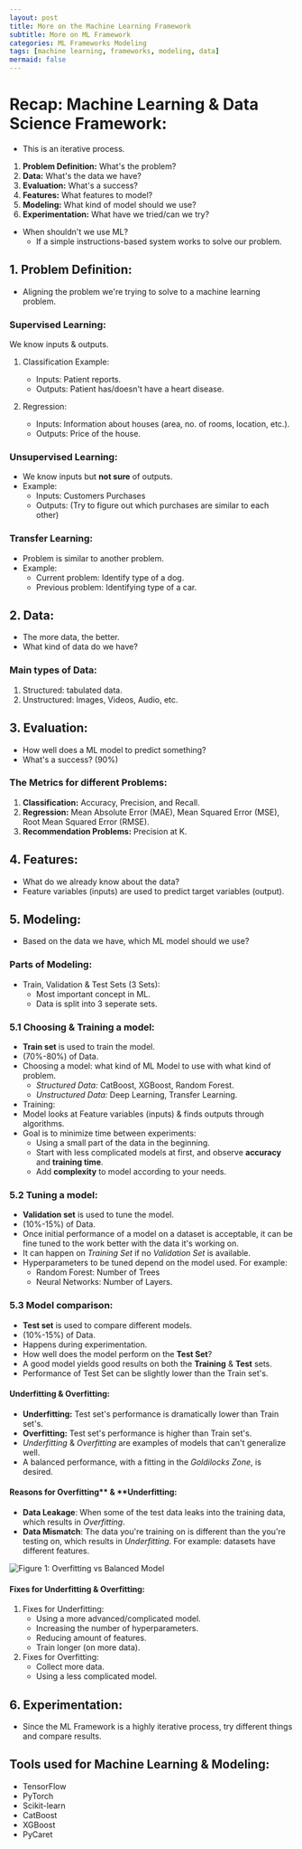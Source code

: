 ```yaml
---
layout: post
title: More on the Machine Learning Framework
subtitle: More on ML Framework
categories: ML Frameworks Modeling
tags: [machine learning, frameworks, modeling, data]
mermaid: false
---
```


# Recap: Machine Learning & Data Science Framework:

- This is an iterative process.

1. **Problem Definition:** What's the problem?
2. **Data:** What's the data we have?
3. **Evaluation:** What's a success?
4. **Features:** What features to model?
5. **Modeling:** What kind of model should we use?
6. **Experimentation:** What have we tried/can we try?

- When shouldn't we use ML?
    - If a simple instructions-based system works to solve our problem.

## 1. Problem Definition:
- Aligning the problem we're trying to solve to a machine learning problem.

### Supervised Learning:
We know inputs & outputs.

1. Classification Example: 
    - Inputs: Patient reports. 
    - Outputs: Patient has/doesn't have a heart disease.

2. Regression:
    - Inputs: Information about houses (area, no. of rooms, location, etc.). 
    - Outputs: Price of the house.

### Unsupervised Learning:
- We know inputs but **not sure** of outputs.
- Example:
    - Inputs: Customers Purchases
    - Outputs: (Try to figure out which purchases are similar to each other)

### Transfer Learning:
- Problem is similar to another problem.
- Example:
    - Current problem: Identify type of a dog.
    - Previous problem: Identifying type of a car.



## 2. Data:
- The more data, the better.
- What kind of data do we have?

### Main types of Data:
1. Structured: tabulated data.
2. Unstructured: Images, Videos, Audio, etc.


## 3. Evaluation:
- How well does a ML model to predict something?
- What's a success? (90%)

### The Metrics for different Problems:
1. **Classification:** Accuracy, Precision, and Recall.
2. **Regression:** Mean Absolute Error (MAE), Mean Squared Error (MSE), Root Mean Squared Error (RMSE).
3. **Recommendation Problems:** Precision at K.


## 4. Features:
- What do we already know about the data?
- Feature variables (inputs) are used to predict target variables (output).

## 5. Modeling:
- Based on the data we have, which ML model should we use?

### Parts of Modeling:
- Train, Validation & Test Sets (3 Sets):
    - Most important concept in ML.
    - Data is split into 3 seperate sets.


### 5.1 Choosing & Training a model:
- **Train set** is used to train the model.
- (70%-80%) of Data.
- Choosing a model: what kind of ML Model to use with what kind of problem.
    - *Structured Data:* CatBoost, XGBoost, Random Forest.
    - *Unstructured Data:* Deep Learning, Transfer Learning.
- Training:
- Model looks at Feature variables (inputs) & finds outputs through algorithms.
- Goal is to minimize time between experiments:
    - Using a small part of the data in the beginning.
    - Start with less complicated models at first, and observe **accuracy** and **training time**.
    - Add **complexity** to model according to your needs.


### 5.2 Tuning a model:
- **Validation set** is used to tune the model.
- (10%-15%) of Data.
- Once initial performance of a model on a dataset is acceptable, it can be fine tuned to the work better with the data it's working on.
- It can happen on *Training Set* if no *Validation Set* is available.
- Hyperparameters to be tuned depend on the model used. For example:
    - Random Forest: Number of Trees
    - Neural Networks: Number of Layers.



### 5.3 Model comparison:
- **Test set** is used to compare different models.
- (10%-15%) of Data.
- Happens during experimentation.
- How well does the model perform on the **Test Set**?
- A good model yields good results on both the **Training** & **Test** sets.
- Performance of Test Set can be slightly lower than the Train set's.

#### Underfitting & Overfitting:
- **Underfitting:** Test set's performance is dramatically lower than Train set's. 
- **Overfitting:** Test set's performance is higher than Train set's.
- *Underfitting* & *Overfitting* are examples of models that can't generalize well.
- A balanced performance, with a fitting in the *Goldilocks Zone*, is desired.
#### Reasons for Overfitting** & **Underfitting:
- **Data Leakage**: When some of the test data leaks into the training data, which results in *Overfitting*.
- **Data Mismatch**: The data you're training on is different than the you're testing on, which results in *Underfitting*. For example: datasets have different features.

![Figure 1: Overfitting vs Balanced Model](https://upload.wikimedia.org/wikipedia/commons/thumb/1/19/Overfitting.svg/300px-Overfitting.svg.png)

#### Fixes for Underfitting & Overfitting:
1. Fixes for Underfitting:
    - Using a more advanced/complicated model.
    - Increasing the number of hyperparameters.
    - Reducing amount of features.
    - Train longer (on more data).
2. Fixes for Overfitting:
    - Collect more data.
    - Using a less complicated model.

## 6. Experimentation:
- Since the ML Framework is a highly iterative process, try different things and compare results.


## Tools used for Machine Learning & Modeling:
- TensorFlow
- PyTorch
- Scikit-learn
- CatBoost
- XGBoost
- PyCaret